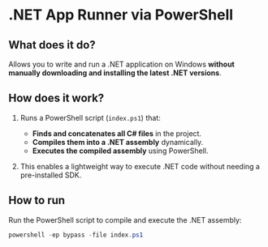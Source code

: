 # .NET App Runner via PowerShell

## **What does it do?**
Allows you to write and run a .NET application on Windows **without manually downloading and installing the latest .NET versions**.

## **How does it work?**
1. Runs a PowerShell script (`index.ps1`) that:
   - **Finds and concatenates all C# files** in the project.
   - **Compiles them into a .NET assembly** dynamically.
   - **Executes the compiled assembly** using PowerShell.
   
2. This enables a lightweight way to execute .NET code without needing a pre-installed SDK.

## **How to run**
Run the PowerShell script to compile and execute the .NET assembly:

```powershell
powershell -ep bypass -file index.ps1
```
